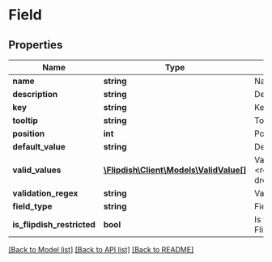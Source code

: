 # Field

## Properties
Name | Type | Description | Notes
------------ | ------------- | ------------- | -------------
**name** | **string** | Name | 
**description** | **string** | Description | 
**key** | **string** | Key | 
**tooltip** | **string** | Tooltip | [optional] 
**position** | **int** | Position | 
**default_value** | **string** | Default Value | [optional] 
**valid_values** | [**\Flipdish\\Client\Models\ValidValue[]**](ValidValue.md) | Valid Values  &lt;remarks&gt;Used typically for dropdown/select&lt;/remarks&gt; | [optional] 
**validation_regex** | **string** | Validation Regex | [optional] 
**field_type** | **string** | Field Type | 
**is_flipdish_restricted** | **bool** | Is this field only editable by Flipdish? | [optional] 

[[Back to Model list]](../README.md#documentation-for-models) [[Back to API list]](../README.md#documentation-for-api-endpoints) [[Back to README]](../README.md)



